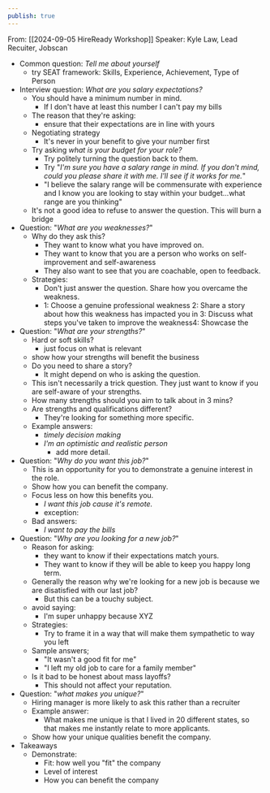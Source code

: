 ```yaml
---
publish: true
---
```

From: [[2024-09-05 HireReady Workshop]]
Speaker: Kyle Law, Lead Recuiter, Jobscan

- Common question: *Tell me about yourself*
	- try SEAT framework: Skills, Experience, Achievement, Type of Person
- Interview question: *What are you salary expectations?*
	- You should have a minimum number in mind. 
		- If I don't have at least this number I can't pay my bills
	- The reason that they're asking: 
		- ensure that their expectations are in line with yours
	- Negotiating strategy
		- It's never in your benefit to give your number first
	- Try asking *what is your budget for your role?*
		- Try politely turning the question back to them.
		- Try "*I'm sure you have a salary range in mind. If you don't mind, could you please share it with me. I'll see if it works for me.*"
		- "I believe the salary range will be commensurate with experience and I know you are looking to stay within your budget...what range are you thinking"
	- It's not a good idea to refuse to answer the question. This will burn a bridge
- Question: "*What are you weaknesses?*"
	- Why do they ask this? 
		- They want to know what you have improved on.
		- They want to know that you are a person who works on self-improvement and self-awareness
		- They also want to see that you are coachable, open to feedback. 
	- Strategies: 
		- Don't just answer the question. Share how you overcame the weakness.
		- 1: Choose a genuine professional weakness 2: Share a story about how this weakness has impacted you in 3: Discuss what steps you've taken to improve the weakness4: Showcase the
- Question: "*What are your strengths?*" 
	- Hard or soft skills? 
		- just focus on what is relevant 
	- show how your strengths will benefit the business
	- Do you need to share a story? 
		- It might depend on who is asking the question. 
	- This isn't necessarily a trick question. They just want to know if you are self-aware of your strengths. 
	- How many strengths should you aim to talk about in 3 mins? 
	- Are strengths and qualifications different? 
		- They're looking for something more specific. 
	- Example answers: 
		- *timely decision making*
		- *I'm an optimistic and realistic person*
			- add more detail. 
- Question: "*Why do you want this job?*"
	- This is an opportunity for you to demonstrate a genuine interest in the role. 
	- Show how you can benefit the company. 
	- Focus less on how this benefits you. 
		- *I want this job cause it's remote.*
		- exception: 
	- Bad answers: 
		- *I want to pay the bills*
- Question: "*Why are you looking for a new job?*"
	- Reason for asking: 
		- they want to know if their expectations match yours. 
		- They want to know if they will be able to keep you happy long term.
	- Generally the reason why we're looking for a new job is because we are disatisfied with our last job? 
		- But this can be a touchy subject. 
	- avoid saying: 
		- I'm super unhappy because XYZ
	- Strategies: 
		- Try to frame it in a way that will make them sympathetic to way you left
	- Sample answers; 
		- "It wasn't a good fit for me"
		- "I left my old job to care for a family member"
	- Is it bad to be honest about mass layoffs? 
		- This should not affect your reputation. 
- Question: "*what makes you unique?*"
	- Hiring manager is more likely to ask this rather than a recruiter
	- Example answer: 
		- What makes me unique is that I lived in 20 different states, so that makes me instantly relate to more applicants. 
	- Show how your unique qualities benefit the company. 
- Takeaways
	- Demonstrate: 
		- Fit: how well you "fit" the company
		- Level of interest
		- How you can benefit the company